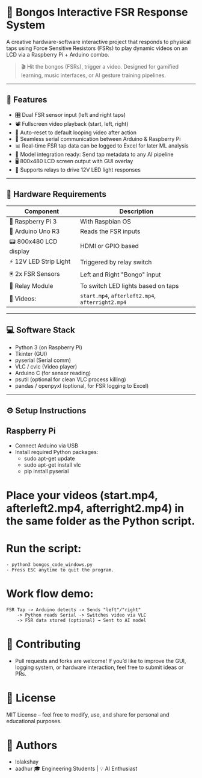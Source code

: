 # 🥁 Bongos Interactive FSR Response System

A creative hardware-software interactive project that responds to physical taps using Force Sensitive Resistors (FSRs) to play dynamic videos on an LCD via a Raspberry Pi + Arduino combo.

> 🎬 Hit the bongos (FSRs), trigger a video. Designed for gamified learning, music interfaces, or AI gesture training pipelines.

---

## 🚀 Features

- 🎛️ Dual FSR sensor input (left and right taps)
- 📽️ Fullscreen video playback (start, left, right)
- 🔁 Auto-reset to default looping video after action
- 🔌 Seamless serial communication between Arduino & Raspberry Pi
- 📊 Real-time FSR tap data can be logged to Excel for later ML analysis
- 🧠 Model integration ready: Send tap metadata to any AI pipeline
- 🖥️ 800x480 LCD screen output with GUI overlay
- 🔂 Supports relays to drive 12V LED light responses

---

## 🧰 Hardware Requirements

| Component               | Description                              |
|------------------------|------------------------------------------|
| 🔌 Raspberry Pi 3      | With Raspbian OS                         |
| 🧠 Arduino Uno R3       | Reads the FSR inputs                    |
| 📟 800x480 LCD display | HDMI or GPIO based                       |
| ⚡ 12V LED Strip Light | Triggered by relay switch                |
| 🖲️ 2x FSR Sensors       | Left and Right "Bongo" input             |
| 🔁 Relay Module        | To switch LED lights based on taps       |
| 📼 Videos:             | `start.mp4`, `afterleft2.mp4`, `afterright2.mp4` |

---

## 💻 Software Stack

- Python 3 (on Raspberry Pi)
- Tkinter (GUI)
- pyserial (Serial comm)
- VLC / cvlc (Video player)
- Arduino C (for sensor reading)
- psutil (optional for clean VLC process killing)
- pandas / openpyxl (optional, for FSR logging to Excel)

---

## ⚙️ Setup Instructions

## Raspberry Pi

- Connect Arduino via USB
- Install required Python packages:
    - sudo apt-get update
    - sudo apt-get install vlc
    - pip install pyserial

# Place your videos (start.mp4, afterleft2.mp4, afterright2.mp4) in the same folder as the Python script.

# Run the script:
    - python3 bongos_code_windows.py
    - Press ESC anytime to quit the program.

# Work flow demo: 
    FSR Tap -> Arduino detects -> Sends "left"/"right"
        -> Python reads Serial -> Switches video via VLC
        -> FSR data stored (optional) → Sent to AI model

# 🙌 Contributing

- Pull requests and forks are welcome! If you’d like to improve the GUI, logging system, or hardware interaction, feel free to submit ideas or PRs.

# 📜 License

MIT License – feel free to modify, use, and share for personal and educational purposes.

# 👤 Authors

- lolakshay
- aadhur
🎓 Engineering Students | 💡 AI Enthusiast
